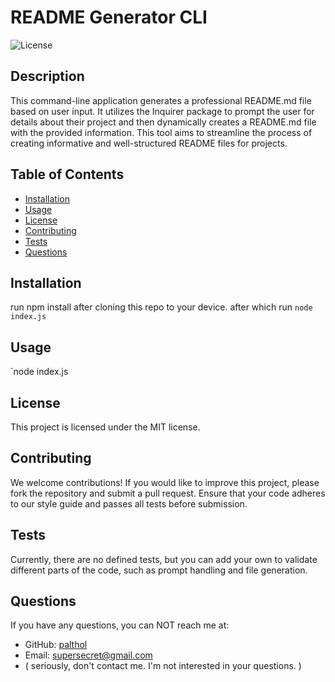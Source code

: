 # README Generator CLI

![License](https://img.shields.io/badge/license-MIT-brightgreen)

## Description
This command-line application generates a professional README.md file based on user input. It utilizes the Inquirer package to prompt the user for details about their project and then dynamically creates a README.md file with the provided information. This tool aims to streamline the process of creating informative and well-structured README files for projects.

## Table of Contents
- [Installation](#installation)
- [Usage](#usage)
- [License](#license)
- [Contributing](#contributing)
- [Tests](#tests)
- [Questions](#questions)

## Installation
run npm install after cloning this repo to your device. after which run `node index.js`

## Usage
`node index.js

## License
This project is licensed under the MIT license.

## Contributing
We welcome contributions! If you would like to improve this project, please fork the repository and submit a pull request. Ensure that your code adheres to our style guide and passes all tests before submission.

## Tests
Currently, there are no defined tests, but you can add your own to validate different parts of the code, such as prompt handling and file generation.

## Questions
If you have any questions, you can NOT reach me at: 
- GitHub: [palthol](https://github.com/palthol)
- Email: [supersecret@gmail.com](mailto:supersecret@gmail.com)
- ( seriously, don't contact me. I'm not interested in your questions. )
